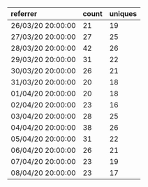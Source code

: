 | referrer          | count | uniques |
| :---------------- | :---- | :------ |
| 26/03/20 20:00:00 | 21    | 19      |
| 27/03/20 20:00:00 | 27    | 25      |
| 28/03/20 20:00:00 | 42    | 26      |
| 29/03/20 20:00:00 | 31    | 22      |
| 30/03/20 20:00:00 | 26    | 21      |
| 31/03/20 20:00:00 | 20    | 18      |
| 01/04/20 20:00:00 | 20    | 18      |
| 02/04/20 20:00:00 | 23    | 16      |
| 03/04/20 20:00:00 | 28    | 25      |
| 04/04/20 20:00:00 | 38    | 26      |
| 05/04/20 20:00:00 | 31    | 22      |
| 06/04/20 20:00:00 | 26    | 21      |
| 07/04/20 20:00:00 | 23    | 19      |
| 08/04/20 20:00:00 | 23    | 17      |